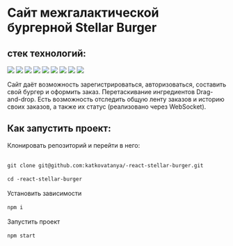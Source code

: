 # Сайт межгалактической бургерной Stellar Burger 
## стек технологий:
<img src="https://img.shields.io/badge/HTML-6CADDF?style=for-the-badge&logo=HTML5&logoColor=000000"/>
<img src="https://img.shields.io/badge/CSS3-6CADDF?style=for-the-badge&logo=CSS3&logoColor=000000"/>
<img src="https://img.shields.io/badge/Git-6CADDF?style=for-the-badge&logo=Git&logoColor=000000"/>
<img src="https://img.shields.io/badge/TypeScript-6CADDF?style=for-the-badge&logo=TypeScript&logoColor=000000"/>
<img src="https://img.shields.io/badge/React-6CADDF?style=for-the-badge&logo=React&logoColor=000000"/>
<img src="https://img.shields.io/badge/Redux-6CADDF?style=for-the-badge&logo=Redux&logoColor=000000"/>
<img src="https://img.shields.io/badge/Webpack-6CADDF?style=for-the-badge&logo=Webpack&logoColor=000000"/>
<img src="https://img.shields.io/badge/ReactRouter-6CADDF?style=for-the-badge&logo=React Router&logoColor=000000"/>
<img src="https://img.shields.io/badge/Jest-6CADDF?style=for-the-badge&logo=Jest&logoColor=000000"/>

Сайт даёт возможность зарегистрироваться, авторизоваться, составить свой бургер и оформить заказ. 
Перетаскивание ингредиентов Drag-and-drop.
Есть возможность отследить общую ленту заказов и историю своих заказов, а также их статус (реализовано через WebSocket).

## Как запустить проект:
Клонировать репозиторий и перейти в него:
<br><br>

`git clone git@github.com:katkovatanya/-react-stellar-burger.git`
<br><br>
`cd -react-stellar-burger`
<br><br>
Установить зависимости
<br><br>
`npm i`
<br><br>
Запустить проект
<br><br>
`npm start`


